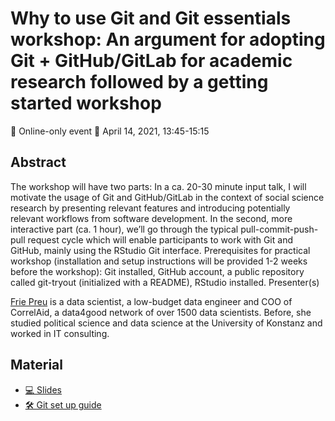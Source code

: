 # Why to use Git and Git essentials workshop: An argument for adopting Git + GitHub/GitLab for academic research followed by a getting started workshop

📍 Online-only event
📆 April 14, 2021, 13:45-15:15

## Abstract
The workshop will have two parts: In a ca. 20-30 minute input talk, I will motivate the usage of Git and GitHub/GitLab in the context of social science research by presenting relevant features and introducing potentially relevant workflows from software development. In the second, more interactive part (ca. 1 hour), we’ll go through the typical pull-commit-push-pull request cycle which will enable participants to work with Git and GitHub, mainly using the RStudio Git interface. Prerequisites for practical workshop (installation and setup instructions will be provided 1-2 weeks before the workshop): Git installed, GitHub account, a public repository called git-tryout (initialized with a README), RStudio installed.
Presenter(s)

[Frie Preu](https://frie.codes) is a data scientist, a low-budget data engineer and COO of CorrelAid, a data4good network of over 1500 data scientists. Before, she studied political science and data science at the University of Konstanz and worked in IT consulting.

## Material

- [💻 Slides](https://gost.netlify.app/en/2021-04-14_mzes_method_bites/#1)
- [🛠 Git set up guide](https://github.com/friep/git-newbie-playground)
